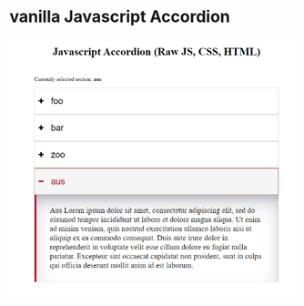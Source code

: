# vanilla Javascript Accordion

![Accordion built by Svelte](/screenshot.png?raw=true  "Accordion")

